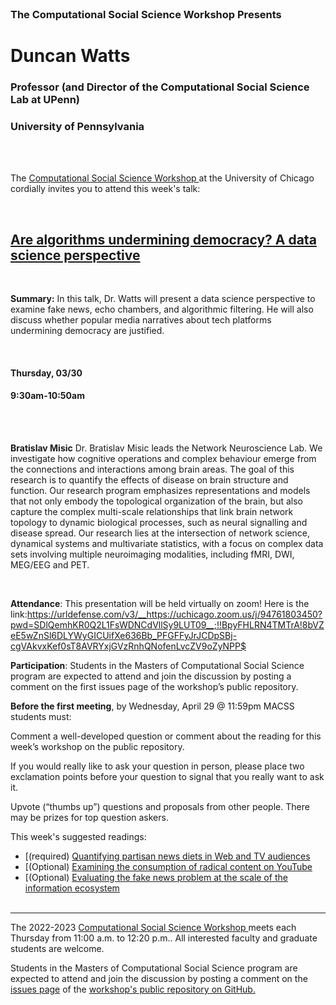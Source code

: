 <br>

<h3 class=pfblock-header> The Computational Social Science Workshop Presents </h3>

<h1 class=pfblock-header3> Duncan Watts</h1>
<h3 class=pfblock-header3> Professor (and Director of the Computational Social Science Lab at UPenn)</h3>
<h3 class=pfblock-header3> University of Pennsylvania </h3>

<br><br>

<p class=pfblock-header3>The <a href="https://macss.uchicago.edu/content/computation-workshop"> Computational Social Science Workshop </a> at the University of Chicago cordially invites you to attend this week's talk:</p>

<br>

<div class=pfblock-header3>
<h2 class=pfblock-header>
  <a href=https://github.com/uchicago-computation-workshop/Spring2023/blob/main/04_21_Duncan_Watts/Muise%20et%20al%20Sci%20Advances%202022.pdf> Are algorithms undermining democracy? A data science perspective </a>
</h2>

<br>
</div>

<p class=footertext2>

**Summary:** In this talk, Dr. Watts will present a data science perspective to examine fake news, echo chambers, and algorithmic filtering.  He will also discuss whether popular media narratives about tech platforms undermining democracy are justified. 


</p>

<br>

<h4 class=pfblock-header3> Thursday, 03/30 </h4>
<h4 class=pfblock-header3> 9:30am-10:50am </h4>

<br><br>

<p class=footertext2>

**Bratislav Misic** Dr. Bratislav Misic leads the Network Neuroscience Lab. We investigate how cognitive operations and complex behaviour emerge from the connections and interactions among brain areas. The goal of this research is to quantify the effects of disease on brain structure and function. Our research program emphasizes representations and models that not only embody the topological organization of the brain, but also capture the complex multi-scale relationships that link brain network topology to dynamic biological processes, such as neural signalling and disease spread. Our research lies at the intersection of network science, dynamical systems and multivariate statistics, with a focus on complex data sets involving multiple neuroimaging modalities, including fMRI, DWI, MEG/EEG and PET.

</p>

<br>

<p class=footertext2>

**Attendance**: This presentation will be held virtually on zoom! Here is the link:https://urldefense.com/v3/__https://uchicago.zoom.us/j/94761803450?pwd=SDlQemhKR0Q2L1FsWDNCdVllSy9LUT09__;!!BpyFHLRN4TMTrA!8bVZeE5wZnSl6DLYWyGICUifXe636Bb_PFGFFyJrJCDpSBj-cgVAkvxKef0sT8AVRYxjGVzRnhQNofenLvcZV9oZyNPP$


**Participation**: Students in the Masters of Computational Social Science program are expected to attend and join the discussion by posting a comment on the first issues page of the workshop’s public repository.

**Before the first meeting**, by Wednesday, April 29 @ 11:59pm MACSS students must:

Comment a well-developed question or comment about the reading for this week’s workshop on the public repository.

If you would really like to ask your question in person, please place two exclamation points before your question to signal that you really want to ask it.

Upvote (“thumbs up”) questions and proposals from other people. There may be prizes for top question askers.
</p>

This week's suggested readings:

- [(required) [Quantifying partisan news diets in Web and TV audiences](https://github.com/uchicago-computation-workshop/Spring2023/blob/main/03_30_Bratislav_Misic/Suarez_2020_TrendsCognSci.pdf)
- [(Optional) [Examining the consumption of radical content on YouTube](https://github.com/uchicago-computation-workshop/Spring2023/blob/main/03_30_Bratislav_Misic/Suarez_2020_TrendsCognSci.pdf)
- [(Optional) [Evaluating the fake news problem at the scale of the information ecosystem](https://github.com/uchicago-computation-workshop/Spring2023/blob/main/03_30_Bratislav_Misic/Suarez_2020_TrendsCognSci.pdf)
<br><br>

---

<p class=footertext> The 2022-2023 <a href="https://macss.uchicago.edu/content/computation-workshop"> Computational Social Science Workshop </a> meets each Thursday from 11:00 a.m. to 12:20 p.m.. All interested faculty and graduate students are welcome.</p>

<p class=footertext>Students in the Masters of Computational Social Science program are expected to attend and join the discussion by posting a comment on the <a href=https://github.com/uchicago-computation-workshop/Spring2023/issues/3>issues page</a> of the <a href=https://github.com/uchicago-computation-workshop/Spring2023>workshop's public repository on GitHub.</a></p>

